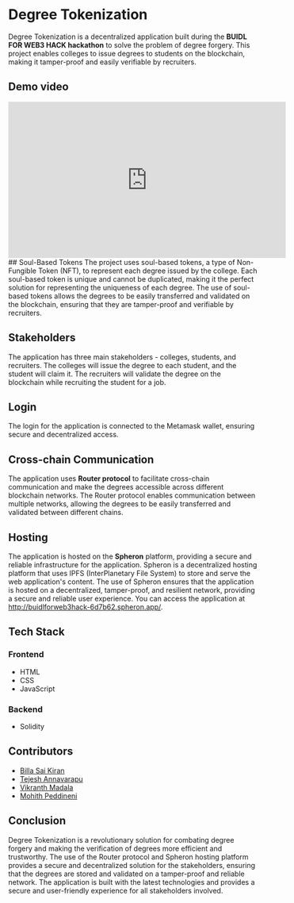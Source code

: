 # Degree Tokenization
Degree Tokenization is a decentralized application built during the **BUIDL FOR WEB3 HACK hackathon** to solve the problem of degree forgery. This project enables colleges to issue degrees to students on the blockchain, making it tamper-proof and easily verifiable by recruiters.

## Demo video
<iframe width="560" height="315" src="https://www.youtube.com/embed/9-UlAUdfr2A" title="YouTube video player" frameborder="0" allow="accelerometer; autoplay; clipboard-write; encrypted-media; gyroscope; picture-in-picture; web-share" allowfullscreen></iframe>
## Soul-Based Tokens
The project uses soul-based tokens, a type of Non-Fungible Token (NFT), to represent each degree issued by the college. Each soul-based token is unique and cannot be duplicated, making it the perfect solution for representing the uniqueness of each degree. The use of soul-based tokens allows the degrees to be easily transferred and validated on the blockchain, ensuring that they are tamper-proof and verifiable by recruiters.

## Stakeholders
The application has three main stakeholders - colleges, students, and recruiters. The colleges will issue the degree to each student, and the student will claim it. The recruiters will validate the degree on the blockchain while recruiting the student for a job.

## Login
The login for the application is connected to the Metamask wallet, ensuring secure and decentralized access.

## Cross-chain Communication
The application uses **Router protocol** to facilitate cross-chain communication and make the degrees accessible across different blockchain networks. The Router protocol enables communication between multiple networks, allowing the degrees to be easily transferred and validated between different chains.

## Hosting
The application is hosted on the **Spheron** platform, providing a secure and reliable infrastructure for the application. Spheron is a decentralized hosting platform that uses IPFS (InterPlanetary File System) to store and serve the web application's content. The use of Spheron ensures that the application is hosted on a decentralized, tamper-proof, and resilient network, providing a secure and reliable user experience. You can access the application at http://buidlforweb3hack-6d7b62.spheron.app/.

## Tech Stack
### Frontend
- HTML
- CSS
- JavaScript
### Backend
- Solidity

## Contributors
- [Billa Sai Kiran](https://github.com/saikiranbilla)
- [Tejesh Annavarapu](https://github.com/Tejesh18) 
- [Vikranth Madala](https://github.com/madalavikranth31)
- [Mohith Peddineni](https://github.com/mohithpeddineni17)

## Conclusion
Degree Tokenization is a revolutionary solution for combating degree forgery and making the verification of degrees more efficient and trustworthy. The use of the Router protocol and Spheron hosting platform provides a secure and decentralized solution for the stakeholders, ensuring that the degrees are stored and validated on a tamper-proof and reliable network. The application is built with the latest technologies and provides a secure and user-friendly experience for all stakeholders involved.


